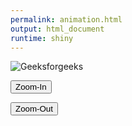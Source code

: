 ```yaml
---
permalink: animation.html
output: html_document
runtime: shiny
---
```


<script src="../js/script.js"></script>
<div>
<img src=
"https://media.geeksforgeeks.org/wp-content/uploads/20190912174307/qwe1.png" 
            id="geeks" GFG="250" alt="Geeksforgeeks">
           
<button type="button" onclick="zoomin()">Zoom-In</button>
      
<button type="button" onclick="zoomout()"> Zoom-Out</button>
     
</div>
